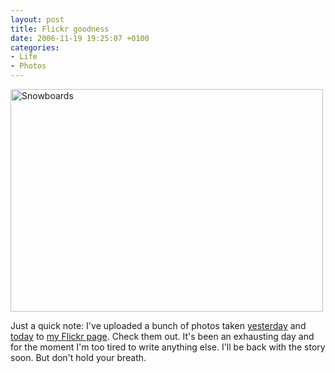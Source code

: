 ```yaml
---
layout: post
title: Flickr goodness
date: 2006-11-19 19:25:07 +0100
categories:
- Life
- Photos
---
```

<img src="http://static.flickr.com/101/301011466_4e52f236f3.jpg" width="500" height="356" border="0" alt="Snowboards" class="image" /></a>

Just a quick note: I've uploaded a bunch of photos taken <a href="http://www.flickr.com/photos/janos/archives/date-taken/2006/11/18/">yesterday</a> and <a href="http://www.flickr.com/photos/janos/archives/date-taken/2006/11/19/">today</a> to <a href="http://www.flickr.com/photos/janos/">my Flickr page</a>. Check them out. It's been an exhausting day and for the moment I'm too tired to write anything else. I'll be back with the story soon. But don't hold your breath.
